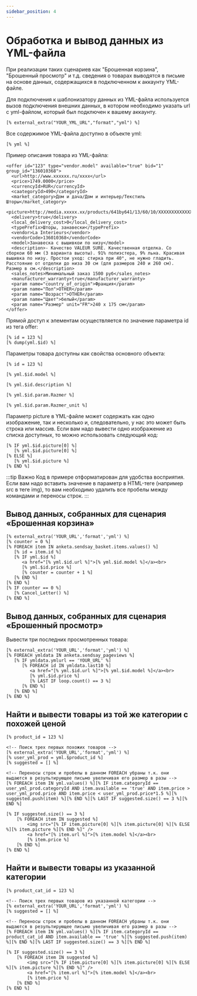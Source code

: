 ```yaml
---
sidebar_position: 4
---
```


# Обработка и вывод данных из YML-файла

При реализации таких сценариев как "Брошенная корзина", "Брошенный просмотр" и т.д. сведения о товарах выводятся в письме на основе данных, содержащихся в подключенном к аккаунту YML-файле.

Для подключения к шаблонизатору данных из YML-файла используется вызов подключения внешних данных, в котором необходимо указать url с yml-файлом, который был подключен к вашему аккаунту.
```
[% external_extra("YOUR_YML_URL","format","yml") %]
```
Все содержимое YML-файла доступно в объекте yml:
```
[% yml %]
```

Пример описания товара из YML-файла:
```
<offer id="123" type="vendor.model" available="true" bid="1" group_id="136010368">
  <url>http://www.xxxxxx.ru/xxxx</url>
  <price>1749.0000</price>
  <currencyId>RUR</currencyId>
  <caategoryId>490</categoryId>
  <market_category>Дом и дача/Дом и интерьер/Текстиль Шторы</market_category>
 <picture>http://media.xxxxx.xx/products/641by641/13/60/10/XXXXXXXXXXXXXX.jpg</picture>
  <delivery>true</delivery>
  <local_delivery_cost>0</local_delivery_cost>
  <typePrefix>Шторы, занавески</typePrefix>
  <vendor>La Interieurs</vendor>
  <vendorCode>136010368</vendorCode>
  <model>Занавеска с вышивкои по низу</model>
  <description>- Качество VALEUR SURE. Качественная отделка. Со сборкои 60 мм (3 варианта высоты). 91% полиэстера, 9% льна. Красивая вышивка по низу. Простои уход: стирка при 40°, не нужно гладить. Расстояние от отделки до низа 30 см (для размеров 240 и 260 см). Размер в см.</description>
  <sales_notes>Минимальный заказ 1500 руб</sales_notes>
  <manufacturer_warranty>true</manufacturer_warranty>
  <param name="country_of_origin">Франция</param>
  <param name="Пол">OTHER</param>
  <param name="Возраст">OTHER</param>
  <param name="Цвет">белый</param>
  <param name="Размер" unit="FR">240 x 175 см</param>
</offer>
```

Прямой доступ к элементам оcуществляется по значение параметра id из тега offer:
```
[% id = 123 %]
[% dump(yml.$id) %]
```

Параметры товара доступны как свойства основного объекта:
```
[% id = 123 %]

[% yml.$id.model %]

[% yml.$id.description %]

[% yml.$id.param.Razmer %]

[% yml.$id.param.Razmer_unit %]
```
Параметр picture в YML-файле может содержать как одно изображение, так и несколько и, следовательно, у нас это может быть строка или массив. Если вам надо вывести одно изображение из списка доступных, то можно использовать следующий код:
```
[% IF yml.$id.picture[0] %]
   [% yml.$id.picture[0] %]
[% ELSE %]
   [% yml.$id.picture %]
[% END %]
```
:::tip Важно
Код в примере отформатирован для удобства восприятия. Если вам надо вставить значение в параметр в HTML-теге (например src в теге img), то вам необходимо удалить все пробелы между командами и переносы строк.
:::

## Вывод данных, собранных для сценария «Брошенная корзина»
```
[% external_extra('YOUR_URL','format','yml') %]
[% counter = 0 %]
[% FOREACH item IN anketa.sendsay_basket.items.values() %]
   [% id = item.id %]
   [% IF yml.$id %]
      <a href="[% yml.$id.url %]">[% yml.$id.model %]</a><br>
      [% yml.$id.price %]
      [% counter = counter + 1 %]
   [% END %]
[% END %]
[% IF counter == 0 %]
   [% Cancel_Letter() %]
[% END %]
```

## Вывод данных, собранных для сценария «Брошенный просмотр»
Вывести три последних просмотренных товара:
```
[% external_extra('YOUR_URL','format','yml') %]
[% FOREACH ymldata IN anketa.sendsay_pageviews %]
   [% IF ymldata.ymlurl == 'YOUR_URL' %]
      [% FOREACH id IN ymldata.last10 %]
         <a href="[% yml.$id.url %]">[% yml.$id.model %]</a><br>
         [% yml.$id.price %]
         [% LAST IF loop.count() == 3 %]
      [% END %]
   [% END %]
[% END %]
```

## Найти и вывести товары из той же категории с похожей ценой
```
[% product_id = 123 %]

<!-- Поиск трех первых похожих товаров -->
[% external_extra('YOUR_URL','format','yml') %]
[% user_yml_prod = yml.$product_id %]
[% suggested = [] %]

<!-- Переносы строк и пробелы в данном FOREACH убраны т.к. они выдаются в результирующее письмо увеличивая его размер в разы -->
[% FOREACH item IN yml.values() %][% IF item.categoryId == user_yml_prod.categoryId AND item.available == 'true' AND item.price > user_yml_prod.price AND item.price < user_yml_prod.price*1.5 %][% suggested.push(item) %][% END %][% LAST IF suggested.size() == 3 %][% END %]

[% IF suggested.size() == 3 %]
	[% FOREACH item IN suggested %]
		<img src="[% IF item.picture[0] %][% item.picture[0] %][% ELSE %][% item.picture %][% END %]" />
		<a href="[% item.url %]">[% item.model %]</a><br>
		[% item.price %]
	[% END %]		
[% END %]
```

## Найти и вывести товары из указанной категории
```
[% product_cat_id = 123 %]

<!-- Поиск трех первых товаров из указанной категории -->
[% external_extra('YOUR_URL','format','yml') %]
[% suggested = [] %]

<!-- Переносы строк и пробелы в данном FOREACH убраны т.к. они выдаются в результирующее письмо увеличивая его размер в разы -->
[% FOREACH item IN yml.values() %][% IF item.categoryId == product_cat_id AND item.available == 'true' %][% suggested.push(item) %][% END %][% LAST IF suggested.size() == 3 %][% END %]

[% IF suggested.size() == 3 %]
	[% FOREACH item IN suggested %]
		<img src="[% IF item.picture[0] %][% item.picture[0] %][% ELSE %][% item.picture %][% END %]" />
		<a href="[% item.url %]">[% item.model %]</a><br>
		[% item.price %]
	[% END %]		
[% END %]
```